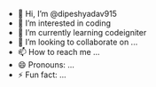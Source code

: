 - 👋 Hi, I’m @dipeshyadav915
- 👀 I’m interested in coding
- 🌱 I’m currently learning codeigniter
- 💞️ I’m looking to collaborate on ...
- 📫 How to reach me ...
- 😄 Pronouns: ...
- ⚡ Fun fact: ...

<!---
dipeshyadav915/dipeshyadav915 is a ✨ special ✨ repository because its `README.md` (this file) appears on your GitHub profile.
You can click the Preview link to take a look at your changes.
--->
